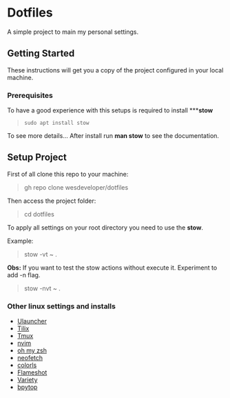 # Dotfiles

A simple project to main my personal settings.

## Getting Started

These instructions will get you a copy of the project configured in your local machine.

### Prerequisites

To have a good experience with this setups is required to install *****stow**
> `sudo apt install stow`

To see more details... After install run **man stow** to see the documentation.

## Setup Project

First of all clone this repo to your machine:
> gh repo clone wesdeveloper/dotfiles

Then access the project folder:
> cd dotfiles

To apply all settings on your root directory you need to use the **stow**.

Example:
> stow -vt ~ .

**Obs:** If you want to test the stow actions without execute it. Experiment to add -n flag.
> stow -nvt ~ .

### Other linux settings and installs

* [Ulauncher](https://ulauncher.io/)
* [Tilix](https://gnunn1.github.io/tilix-web/)
* [Tmux](https://github.com/tmux/tmux/wiki)
* [nvim](https://github.com/neovim/neovim)
* [oh my zsh](https://github.com/ohmyzsh/ohmyzsh)
* [neofetch](https://github.com/dylanaraps/neofetch)
* [colorls](https://github.com/athityakumar/colorls)
* [Flameshot](https://github.com/flameshot-org/flameshot)
* [Variety](https://github.com/varietywalls/variety)
* [bpytop](https://github.com/aristocratos/bpytop)


